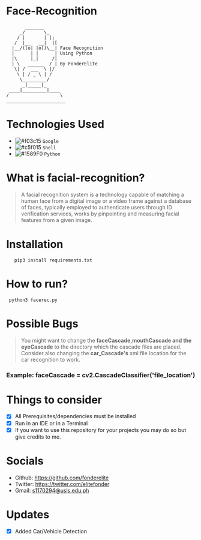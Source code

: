 # Face-Recognition
```
       _______
     _/       \_
    / |       | |;
   /  |__   __|  |[
  |__/((o| |o))\__| Face Recognition 
  |      | |      | Using Python
  |\     |_|     /| 
  | \   ______  / | By FonderElite
   \| /  ___  \ |/
    \ | / _ \ | /
     \_________/
      _|_____|_
 ____|_________|____
/                   \  
______________________
```
# Technologies Used
- ![#f03c15](https://via.placeholder.com/15/f03c15/000000?text=+) `Google`
- ![#c5f015](https://via.placeholder.com/15/c5f015/000000?text=+) `Shell`
- ![#1589F0](https://via.placeholder.com/15/1589F0/000000?text=+) `Python`

# What is facial-recognition?
> A facial recognition system is a technology capable of matching a human face from a digital image or a video frame against a database of faces, typically employed to authenticate users through ID verification services, works by pinpointing and measuring facial features from a given image. 

# Installation
```git clone https://github.com/FonderElite/facerecognition
   pip3 install requirements.txt
```

# How to run?
```
 python3 facerec.py
```
# Possible Bugs
> You might want to change the **faceCascade,mouthCascade and the eyeCascade**
to the directory which the cascade files are placed.
Consider also changing the **car_Cascade's** xml file location for the car recognition to work.
### Example: faceCascade = cv2.CascadeClassifier('file_location')


# Things to consider
- [x] All Prerequisites/dependencies must be installed
- [x] Run in an IDE or in a Terminal
- [x] If you want to use this repository for your projects you may do so but give credits to me.

# Socials
* Github: https://github.com/fonderelite
* Twitter: https://twitter.com/elitefonder
* Gmail: s1170294@usls.edu.ph

# Updates
- [x] Added Car/Vehicle Detection
